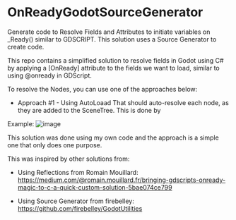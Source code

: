 # OnReadyGodotSourceGenerator
 Generate code to Resolve Fields and Attributes to initiate variables on _Ready() similar to GDSCRIPT. This solution uses a Source Generator to create code.


This repo contains a simplified solution to resolve fields in Godot using C# by applying a [OnReady] attribute to the fields we want to load, similar to using @onready in GDScript. 

To resolve the Nodes, you can use one of the approaches below:

* Approach #1 - Using AutoLoaad  That should auto-resolve each node, as they are added to the SceneTree. This is done by 




Example:
![image](https://github.com/user-attachments/assets/02c96839-d3d8-4a8c-9676-e0ec06ca247f)



This solution was done using my own code and the approach is a simple one that only does one purpose.

This was inspired by other solutions from:

* Using Reflections from Romain Mouillard: https://medium.com/@romain.mouillard.fr/bringing-gdscripts-onready-magic-to-c-a-quick-custom-solution-5bae074ce799

* Using Source Generator from firebelley: https://github.com/firebelley/GodotUtilities

